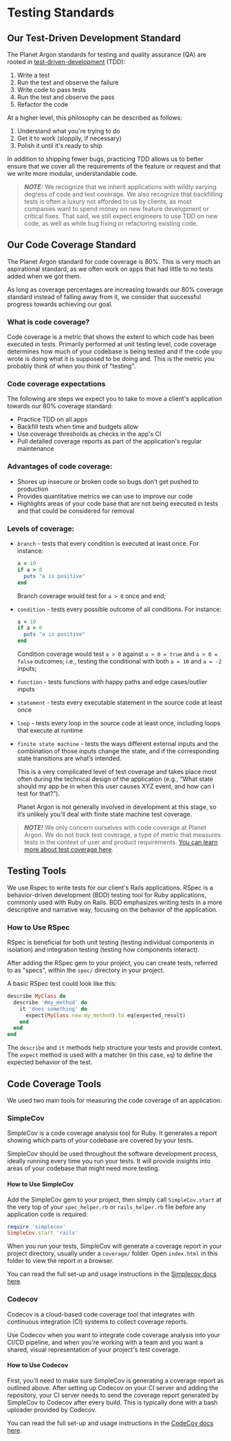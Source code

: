 # Testing Standards

## Our Test-Driven Development Standard
The Planet Argon standards for testing and quality assurance (QA) are rooted in [test-driven-development](https://www.agilealliance.org/glossary/tdd/) (TDD):

1. Write a test
2. Run the test and observe the failure
3. Write code to pass tests
4. Run the test and observe the pass
5. Refactor the code

At a higher level, this philosophy can be described as follows: 

1. Understand what you're trying to do
2. Get it to work (sloppily, if necessary)
3. Polish it until it's ready to ship

In addition to shipping fewer bugs, practicing TDD allows us to better ensure that we cover all the requirements of the feature or request and that we write more modular, understandable code.

> ***NOTE:*** We recognize that we inherit applications with wildly varying degress of code and test coverage. We also recognize that backfilling tests is often a luxury not afforded to us by clients, as most companies want to spend money on new feature development or critical fixes. That said, we still expect engineers to use TDD on new code, as well as while bug fixing or refactoring existing code. 

## Our Code Coverage Standard

The Planet Argon standard for code coverage is 80%. This is very much an aspirational standard, as we often work on apps that had little to no tests added when we got them.

As long as coverage percentages are increasing towards our 80% coverage standard instead of falling away from it, we consider that successful progress towards achieving our goal.

### What is code coverage?

Code coverage is a metric that shows the extent to which code has been executed in tests. Primarily performed at unit testing level, code coverage determines how much of your codebase is being tested and if the code you wrote is doing what it is supposed to be doing and. This is the metric you probably think of when you think of "testing".

### Code coverage expectations
The following are steps we expect you to take to move a client's application towards our 80% coverage standard: 

- Practice TDD on all apps
- Backfill tests when time and budgets allow
- Use coverage thresholds as checks in the app's CI 
- Pull detailed coverage reports as part of the application's regular maintenance

### Advantages of code coverage:

* Shores up insecure or broken code so bugs don’t get pushed to production
* Provides quantitative metrics we can use to improve our code
* Highlights areas of your code base that are not being executed in tests and that could be considered for removal

### Levels of coverage:

* `branch` - tests that every condition is executed at least once. For instance: 
  ```ruby
  a = 10
  if a > 0
    puts "a is positive"
  end 
  ```
  Branch coverage would test for `a > 0` once and end;
* `condition` - tests every possible outcome of all conditions. For instance: 

  ```ruby
  a = 10
  if a > 0
    puts "a is positive"
  end 
  ```  
  Condition coverage would test `a > 0` against `a > 0 = true` and `a > 0 = false` outcomes; i.e., testing the conditional with both `a = 10` and `a = -2` inputs;
* `function` - tests functions with happy paths and edge cases/outlier inputs
* `statement` - tests every executable statement in the source code at least once
* `loop` - tests every loop in the source code at least once, including loops that execute at runtime
* `finite state machine` - tests the ways different external inputs and the combination of those inputs change the state, and if the corresponding state transitions are what’s intended. 
  
  This is a very complicated level of test coverage and takes place most often during the technical design of the application (e.g., “What state should my app be in when this user causes XYZ event, and how can I test for that?”).
  
  Planet Argon is not generally involved in development at this stage, so it’s unlikely you’ll deal with finite state machine test coverage. 

> ***NOTE!*** We only concern ourselves with code coverage at Planet Argon. We do not track test coverage, a type of metric that measures tests in the context of user and product requirements. [You can learn more about test coverage here](https://www.browserstack.com/guide/code-coverage-vs-test-coverage#:~:text=explore%20test%20coverage.-,What%20is%20Test%20Coverage%3F,-Unlike%20code%20coverage).


## Testing Tools

We use Rspec to write tests for our client's Rails applications. RSpec is a behavior-driven development (BDD) testing tool for Ruby applications, commonly used with Ruby on Rails. BDD emphasizes writing tests in a more descriptive and narrative way, focusing on the behavior of the application.

### How to Use RSpec
RSpec is beneficial for both unit testing (testing individual components in isolation) and integration testing (testing how components interact).

After adding the RSpec gem to your project, you can create tests, referred to as "specs", within the `spec/` directory in your project.

A basic RSpec test could look like this:

```ruby
describe MyClass do
  describe '#my_method' do
    it 'does something' do
      expect(MyClass.new.my_method).to eq(expected_result)
    end
  end
end
```
The `describe` and `it` methods help structure your tests and provide context. The `expect` method is used with a matcher (in this case, `eq`) to define the expected behavior of the test.

## Code Coverage Tools
We used two main tools for measuring the code coverage of an application:

### SimpleCov
SimpleCov is a code coverage analysis tool for Ruby. It generates a report showing which parts of your codebase are covered by your tests.

SimpleCov should be used throughout the software development process, ideally running every time you run your tests. It will provide insights into areas of your codebase that might need more testing.

#### How to Use SimpleCov
Add the SimpleCov gem to your project, then simply call `SimpleCov.start` at the very top of your `spec_helper.rb` or `rails_helper.rb` file before any application code is required:

```ruby
require 'simplecov'
SimpleCov.start 'rails'
```
When you run your tests, SimpleCov will generate a coverage report in your project directory, usually under a `coverage/` folder. Open `index.html` in this folder to view the report in a browser.

You can read the full set-up and usage instructions in the [Simplecov docs here](https://rubydoc.info/gems/simplecov/frames).

### Codecov
Codecov is a cloud-based code coverage tool that integrates with continuous integration (CI) systems to collect coverage reports.

Use Codecov when you want to integrate code coverage analysis into your CI/CD pipeline, and when you're working with a team and you want a shared, visual representation of your project's test coverage.

#### How to Use Codecov
First, you'll need to make sure SimpleCov is generating a coverage report as outlined above. After setting up Codecov on your CI server and adding the repository, your CI server needs to send the coverage report generated by SimpleCov to Codecov after every build. This is typically done with a bash uploader provided by Codecov.

You can read the full set-up and usage instructions in the [CodeCov docs here](https://docs.codecov.com/docs).



